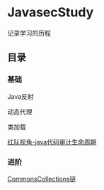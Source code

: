 # JavasecStudy
记录学习的历程

## 目录

### 基础

Java反射

动态代理

类加载

[红队视角-java代码审计生命周期](https://www.secpulse.com/archives/193771.html)



### 进阶

[CommonsCollections链](https://shear1n.github.io/2024/01/18/Commons-Collections%E5%88%A9%E7%94%A8%E9%93%BE%E5%88%86%E6%9E%90/)

